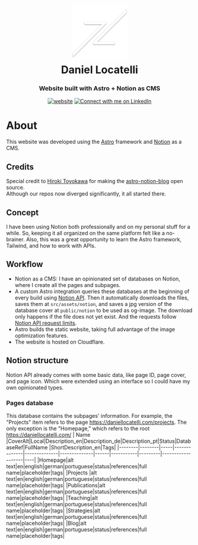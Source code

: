 <h1 align="center">
  <img src="https://github.com/daniel-locatelli/daniellocatelli/blob/main/public/android-chrome-512x512.png" width="150px"/><br/>
  Daniel Locatelli
</h1>
<h3 align="center">
    Website built with Astro + Notion as CMS
</h3>

<p align="center"><a href="https://daniellocatelli.com"><img src="https://img.shields.io/badge/https://-daniellocatelli.com-white" alt="website"></a> <a href="https://www.linkedin.com/in/daniel-locatelli/"><img src="https://img.shields.io/badge/Connect-Daniel%20Locatelli-blue?logo=linkedin" alt="Connect with me on LinkedIn"></a></p>
<p align="center"></p>

# About
This website was developed using the [Astro](https://astro.build/) framework and [Notion](https://www.notion.so/) as a CMS.

## Credits
Special credit to [Hiroki Toyokawa](https://github.com/otoyo) for making the [astro-notion-blog](https://github.com/otoyo/astro-notion-blog) open source. <br/> Although our repos now diverged significantly, it all started there.

## Concept
I have been using Notion both professionally and on my personal stuff for a while. So, keeping it all organized on the same platform felt like a no-brainer. Also, this was a great opportunity to learn the Astro framework, Tailwind, and how to work with APIs.

## Workflow
- Notion as a CMS: I have an opinionated set of databases on Notion, where I create all the pages and subpages.
- A custom Astro integration queries these databases at the beginning of every build using [Notion API](https://developers.notion.com/). Then it automatically downloads the files, saves them at `src/assets/notion`, and saves a jpg version of the database cover at `public/notion` to be used as og-image. The download only happens if the file does not yet exist. And the requests follow [Notion API request limits](https://developers.notion.com/reference/request-limits).
- Astro builds the static website, taking full advantage of the image optimization features.
- The website is hosted on Cloudflare.

## Notion structure
Notion API already comes with some basic data, like page ID, page cover, and page icon. Which were extended using an interface so I could have my own opinionated types.
### Pages database
This database contains the subpages' information. For example, the "Projects" item refers to the page https://daniellocatelli.com/projects. The only exception is the "Homepage," which refers to the root https://daniellocatelli.com/
|  Name  |CoverAlt|Local|Description_en|Description_de|Description_pt|Status|DatabaseRef|FullName |ShortDescription_en|Tags|
|--------|--------|-----|--------------|--------------|--------------|------|-----------|---------|-------------------|----|
|Homepage|alt text|en|english|german|portuguese|status|references|full name|placeholder|tags|
|Projects |alt text|en|english|german|portuguese|status|references|full name|placeholder|tags|
|Publications|alt text|en|english|german|portuguese|status|references|full name|placeholder|tags|
|Teaching|alt text|en|english|german|portuguese|status|references|full name|placeholder|tags|
|Strategies|alt text|en|english|german|portuguese|status|references|full name|placeholder|tags|
|Blog|alt text|en|english|german|portuguese|status|references|full name|placeholder|tags|


<!--
## Notion as CMS
### Database structure
![Pages database](https://github.com/daniel-locatelli/daniellocatelli/assets/15069239/356f4c18-b62b-4616-a1f9-b06a8d9df5e1)
### Notion API

## Astro
### Astro Integration
### Astro Structure

## Homepage custom JavaScript

## Cloudflare
### Settings
### Connecting to Notion API
-->
